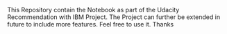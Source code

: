This Repository contain the Notebook as part of the Udacity Recommendation with IBM Project. 
The Project can further be extended in future to include more features. Feel free to use it. Thanks 

